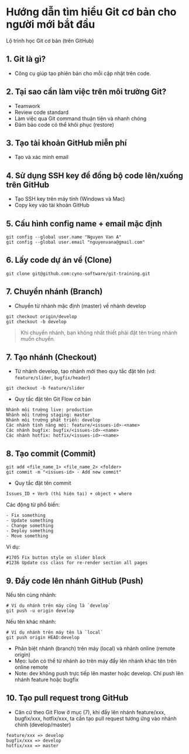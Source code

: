 # Hướng dẫn tìm hiểu Git cơ bản cho người mới bắt đầu

Lộ trình học Git cơ bản (trên GitHub)

## 1. Git là gì?

- Công cụ giúp tạo phiên bản cho mỗi cập nhật trên code.

## 2. Tại sao cần làm việc trên môi trường Git?

- Teamwork
- Review code standard
- Làm việc qua Git command thuận tiện và nhanh chóng
- Đảm bảo code có thể khôi phục (restore)

## 3. Tạo tài khoản GitHub miễn phí
- Tạo và xác minh email

## 4. Sử dụng SSH key để đồng bộ code lên/xuống trên GitHub
- Tạo SSH key trên máy tính (Windows và Mac)
- Copy key vào tài khoản GitHub

## 5. Cấu hình config name + email mặc định
```
git config --global user.name "Nguyen Van A"
git config --global user.email "nguyenvana@gmail.com"
```
## 6. Lấy code dự án về (Clone)

```
git clone git@github.com:cyno-software/git-training.git
```

## 7. Chuyển nhánh (Branch)
- Chuyển từ nhánh mặc định (master) về nhánh develop

```
git checkout origin/develop
git checkout -b develop
```

> Khi chuyển nhánh, bạn không nhất thiết phải đặt tên trùng nhánh muốn chuyển.

## 7. Tạo nhánh (Checkout)
- Từ nhánh develop, tạo nhánh mới theo quy tắc đặt tên (vd: `feature/slider`, `bugfix/header`)

```
git checkout -b feature/slider
```

- Quy tắc đặt tên Git Flow cơ bản

```
Nhánh môi trường live: production
Nhánh môi trường staging: master
Nhánh môi trường phát triển: develop
Các nhánh tính năng mới: feature/<issues-id>-<name>
Các nhánh bugfix: bugfix/<issues-id>-<name>
Các nhánh hotfix: hotfix/<issues-id>-<name>
```

## 8. Tạo commit (Commit)

```
git add <file_name_1> <file_name_2> <folder>
git commit -m "<issues-id> - Add new commit"
```

- Quy tắc đặt tên commit

```
Issues_ID + Verb (thì hiện tại) + object + where
```

Các động từ phổ biến:

```
- Fix something
- Update something
- Change something
- Deploy something
- Move something
```

Ví dụ:

```
#1705 Fix button style on slider block
#1236 Update css class for re-render section all pages
```

## 9. Đẩy code lên nhánh GitHub (Push)

Nếu tên cùng nhánh:

```
# Ví dụ nhánh trên máy cũng là `develop`
git push -u origin develop
```

Nếu tên khác nhánh:

```
# Ví dụ nhánh trên máy tên là `local`
git push origin HEAD:develop
```

- Phân biệt nhánh (branch) trên máy (local) và nhánh online (remote origin)
- Mẹo: luôn có thể từ nhánh ảo trên máy đẩy lên nhánh khác tên trên online remote
- Note: dev không push trực tiếp lên master hoặc develop. Chỉ push lên nhánh feature hoặc bugfix
## 10. Tạo pull request trong GitHub

- Căn cứ theo Git Flow ở mục (7), khi đẩy lên nhánh feature/xxx, bugfix/xxx, hotfix/xxx, ta cần tạo pull request tương ứng vào nhánh chính (develop/master)

```
feature/xxx => develop
bugfix/xxx => develop
hotfix/xxx => master
```
